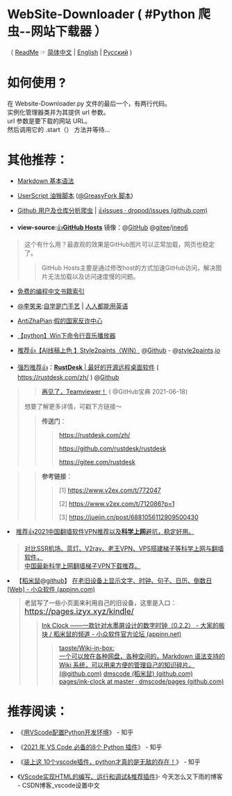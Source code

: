 # WebSite-Downloader ( #Python 爬虫--网站下载器 ）

（ [ReadMe](https://blog.csdn.net/LiebeULQQ/article/details/82749556) ☞ [简体中文](./README.md) | [English](./README-en.md) | [Русский](./README-ru.md) )
 
# 如何使用 ?

在 Website-Downloader.py 文件的最后一个，有两行代码。<br>
实例化管理器类并为其提供 url 参数。<br>
url 参数是要下载的网站 URL。<br>
然后调用它的 .start（） 方法并等待...‎

# 其他推荐：



- [Markdown 基本语法](https://github.com/taoste/Markdown)

- [UserScript 油猴脚本](https://github.com/taoste/UserScript) ([@GreasyFork 脚本](https://greasyfork.org/users/457025))

- [Github 用户及仓库分析爬虫](https://github.com/taoste/Github/) | <a href="https://github.com/dropod/issues/issues">👍Issues · dropod/issues (github.com)</a>

- **view-source:**[👍](https://go.choong.net/1024/)[**GitHub Hosts**](https://github.com/ineo6/hosts) 镜像：@[GitHub](https://github.com/taoste/hosts-1) @[gitee](https://gitee.com/taoste/hosts)/[ineo6](https://gitee.com/ineo6/hosts)
> 这个有什么用？最直观的效果是GitHub图片可以正常加载，网页也稳定了。
>> GitHub Hosts主要是通过修改host的方式加速GitHub访问，解决图片无法加载以及访问速度慢的问题。

- [免费的编程中文书籍索引](https://github.com/taoste/free-programming-books-zh_CN)
- [@李笑来](https://github.com/xiaolai):[自学是门手艺](https://github.com/taoste/the-craft-of-selfteaching) | [人人都能用英语](https://github.com/xiaolai/everyone-can-use-english)

- [AntiZhaPian](https://github.com/taoste/AntiZhaPian):[假的国家反诈中心 ](https://github.com/XJP-GIT/AntiZhaPian)


- [【python】Win下命令行音乐播放器](https://github.com/taoste/music)

- [推荐👍](https://www.52pojie.cn/forum.php?mod=viewthread&tid=1491404&ctid=1668)[【AI线稿上色 】Style2paints（WIN）](https://style2paints.github.io/README_zh)  @[Github](https://github.com/style2paints) - @[style2paints](https://github.com/taoste/style2paints).[io](https://github.com/taoste/style2paints.github.io)

- [强烈推荐👍](https://github.com/taoste/rustdesk)：[**RustDesk** | 最好的开源远程桌面软件](https://rustdesk.com/zh/) ( https://rustdesk.com/zh/ ) @[Github](https://github.com/rustdesk/rustdesk) 
>> [再见了，Teamviewer！](https://mp.weixin.qq.com/s/JI77KM5RSwZ3KgyIEUqrUQ) ( @GitHub宝典 2021-06-18)
>>
> 想要了解更多详情，可戳下方链接～
>>
>> **传送门**：
>>> 
>>> https://rustdesk.com/zh/
>>> 
>>> https://github.com/rustdesk/rustdesk
>>> 
>>> https://gitee.com/rustdesk

>> **参考链接**：
>>> 
>>> [1] https://www.v2ex.com/t/772047
>>> 
>>> [2] https://www.v2ex.com/t/712086?p=1
>>> 
>>> [3] https://juejin.cn/post/6881056112909500430

<li><a href="https://taoste.github.io/vpn">推荐👍</a><a href="https://github.com/vpncn/vpncn.github.io">2021中国翻墙软件VPN推荐以及<strong>科学上网</strong>避坑，稳定好用。</a></li>
<blockquote>
 <a href="https://github.com/taoste/vpn">对比SSR机场、蓝灯、V2ray、老王VPN、VPS搭建梯子等科学上网与翻墙软件，<br>中国最新科学上网翻墙梯子VPN下载推荐。</a>
</blockquote>

<li>【<a href="https://www.appinn.com/author/yushufang/">稻米鼠</a>@<a href="https://github.com/dmscode">github</a>】&nbsp;<a href="https://www.appinn.com/simple-pages-dms/">在老旧设备上显示文字、时钟、句子、日历、倒数日[Web] - 小众软件 (appinn.com)</a></li>
<blockquote formatblock="1" style="margin: 0.8em 0px 0.8em 2em; padding: 0px 0px 0px 0.7em; border-left: 2px solid rgb(221, 221, 221);"><span style=" color: rgb(68, 68, 68); ; ; ; ; ; ; ; ; ; ">老鼠写了一些小页面来利用自己的旧设备，这里是入口：&nbsp;</span>
<a href="https://pages.izyx.xyz/kindle/?utm_source=appinn.com" target="_blank" rel="noopener" style=" box-sizing: border-box; margin: 0px; padding: 0px; border: 0px; font-variant-numeric: inherit; font-variant-east-asian: inherit; font-stretch: inherit; font-size: 18px; line-height: inherit; ; ; ; ; ; ; ; ; ; ; ; ; ">https://pages.izyx.xyz/kindle/</a>
<blockquote formatblock="1" style="margin: 0.8em 0px 0.8em 2em; padding: 0px 0px 0px 0.7em; border-left: 2px solid rgb(221, 221, 221);"><a href="https://meta.appinn.net/t/topic/21776">Ink Clock ——一款针对水墨屏设计的数字时钟（0.2.2） - 大家的板块 / 稻米鼠的频道 - 小众软件官方论坛 (appinn.net)</a>
<blockquote>
<a href="https://github.com/taoste/Wiki-in-box">taoste/Wiki-in-box:<br> </a>
<a href="https://github.com/taoste/Wiki-in-box">一个可以放在各种网盘，各种空间的，Markdown 语法支持的 Wiki 系统，可以用来方便的管理自己的知识碎片。<br> </a>
<a href="https://github.com/dmscode/Wiki-in-box">(@github.com)</a>&nbsp;<a href="https://github.com/dmscode">dmscode (稻米鼠) (github.com)</a>
<br>
<a href="https://github.com/dmscode/pages/tree/master/ink-clock">pages/ink-clock at master · dmscode/pages (github.com)</a></blockquote>
</blockquote></blockquote>

# 推荐阅读：

- 《[用VScode配置Python开发环境](https://zhuanlan.zhihu.com/p/31417084)》 - 知乎

- 《[2021 年 VS Code 必备的8个 Python 插件](https://zhuanlan.zhihu.com/p/395594939)》 - 知乎

- 《[装上这 10个vscode插件，python才真的是无敌的存在！](https://zhuanlan.zhihu.com/p/361654489)》 - 知乎

- 《[VScode实现HTML的编写、运行和调试&推荐插件](https://blog.csdn.net/weixin_44122062/article/details/105121204)》· 今天怎么又下雨的博客 - CSDN博客_vscode设置中文





